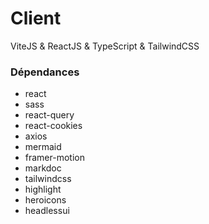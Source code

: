 # Client

ViteJS & ReactJS & TypeScript & TailwindCSS


### Dépendances 

- react
- sass
- react-query
- react-cookies
- axios
- mermaid
- framer-motion
- markdoc
- tailwindcss
- highlight
- heroicons
- headlessui